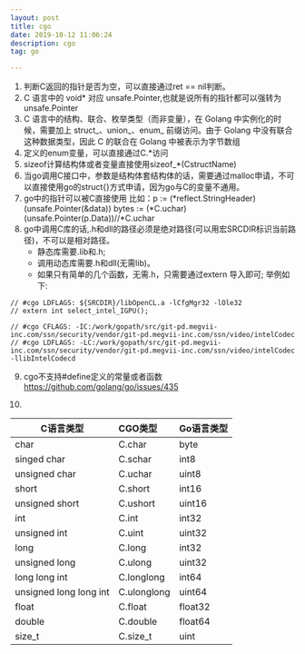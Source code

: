 ```yaml
---
layout: post
title: cgo
date: 2019-10-12 11:06:24
description: cgo
tag: go

---
```



1. 判断C返回的指针是否为空，可以直接通过ret == nil判断。
2. C 语言中的 void* 对应 unsafe.Pointer,也就是说所有的指针都可以强转为unsafe.Pointer
3. C 语言中的结构、联合、枚举类型（而非变量），在 Golang 中实例化的时候，需要加上 struct_、union_、enum_ 前缀访问。由于 Golang 中没有联合这种数据类型，因此 C 的联合在 Golang 中被表示为字节数组
4. 定义的enum变量，可以直接通过C.*访问
5. sizeof计算结构体或者变量直接使用sizeof_*(CstructName)
6. 当go调用C接口中，参数是结构体套结构体的话，需要通过malloc申请，不可以直接使用go的struct{}方式申请，因为go与C的变量不通用。
7. go中的指针可以被C直接使用
比如：p := (*reflect.StringHeader)(unsafe.Pointer(&data))
	 bytes := (*C.uchar)(unsafe.Pointer(p.Data))//*C.uchar
8. go中调用C库的话,.h和dll的路径必须是绝对路径(可以用宏SRCDIR标识当前路径)，不可以是相对路径。
	+ 静态库需要.lib和.h;
	+ 调用动态库需要.h和dll(无需lib)。
	+ 如果只有简单的几个函数，无需.h，只需要通过extern 导入即可;
举例如下:
```
// #cgo LDFLAGS: ${SRCDIR}/libOpenCL.a -lCfgMgr32 -lOle32
// extern int select_intel_IGPU();

// #cgo CFLAGS: -IC:/work/gopath/src/git-pd.megvii-inc.com/ssn/security/vendor/git-pd.megvii-inc.com/ssn/video/intelCodec
// #cgo LDFLAGS: -LC:/work/gopath/src/git-pd.megvii-inc.com/ssn/security/vendor/git-pd.megvii-inc.com/ssn/video/intelCodec -llibIntelCodecd
```
9. cgo不支持#define定义的常量或者函数
https://github.com/golang/go/issues/435

10. 


|C语言类型  			|	CGO类型		| Go语言类型|
|-----------------------|:----------	| ----------|
|char					|C.char			|byte		|
|singed char			|C.schar		|int8		|
|unsigned char			|C.uchar		|uint8		|
|short					|C.short		|int16		|
|unsigned short			|C.ushort		|uint16		|
|int					|C.int			|int32		|
|unsigned int			|C.uint			|uint32		|
|long					|C.long			|int32		|
|unsigned long			|C.ulong		|uint32		|
|long long int			|C.longlong		|int64		|
|unsigned long long int	|C.ulonglong	|uint64		|
|float					|C.float		|float32	|
|double					|C.double		|float64	|
|size_t					|C.size_t		|uint		|
